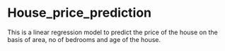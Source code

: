 # House_price_prediction
This is a linear regression model to predict the price of the house on the basis of area, no of bedrooms and age of the house.
